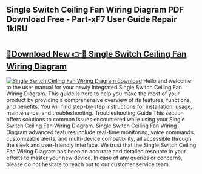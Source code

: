 ## Single Switch Ceiling Fan Wiring Diagram PDF Download Free - Part-xF7 User Guide Repair 1klRU

# <h2><a href="http://dfirhw.blite.top/?on=Single+Switch+Ceiling+Fan+Wiring+Diagram">🔗Download New 👉🔴 Single Switch Ceiling Fan Wiring Diagram</a></h2>

[![Single Switch Ceiling Fan Wiring Diagram download](https://i.imgur.com/lujVjoI.png)](http://dfirhw.blite.top/?on=Single+Switch+Ceiling+Fan+Wiring+Diagram)
Hello and welcome to the user manual for your newly integrated Single Switch Ceiling Fan Wiring Diagram. This guide is here to help you make the most of your product by providing a comprehensive overview of its features, functions, and benefits. You will find step-by-step instructions for installation, usage, maintenance, and troubleshooting. Troubleshooting Guide This section offers solutions to common issues encountered while using your Single Switch Ceiling Fan Wiring Diagram. Single Switch Ceiling Fan Wiring Diagram advanced features include real-time monitoring, voice commands, customizable alerts, and multi-device compatibility, all accessible through the sleek and user-friendly interface. We trust that the Single Switch Ceiling Fan Wiring Diagram has been an accurate and detailed resource in your efforts to master your new device. In case of any queries or concerns, please do not hesitate to reach out to our customer service team.
